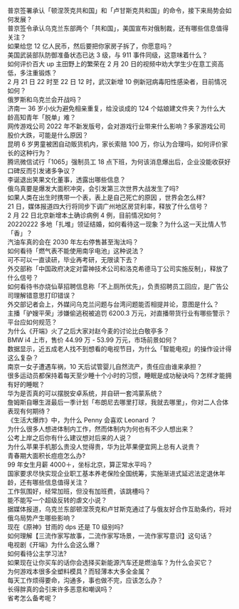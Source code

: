 普京签署承认「顿涅茨克共和国」和「卢甘斯克共和国」的命令，接下来局势会如何发展？  
普京签令承认乌克兰东部两个「共和国」，美国宣布对俄制裁，还有哪些信息值得关注？  
如果给您 12 亿人民币，然后要把你家房子拆了，你愿意吗？  
美国武装部队防御准备状态已达 3 级，与 911 事件同级，这意味着什么？  
如何评价百大 up 主田野上的繁荣在 2 月 20 日的视频中劝大学生少在意工资高低，多注重锻炼？  
2 月 21 日 22 时至 22 日 12 时，武汉新增 10 例新冠病毒阳性感染者，目前情况如何？  
俄罗斯和乌克兰会开战吗？  
济南一 36 岁小伙为避免相亲重复，给没谈成的 124 个姑娘建文件夹？为什么大龄高知青年「脱单」难？  
网传游戏公司 2022 年不新发版号，会对游戏行业带来什么影响？多家游戏公司股价大跌，可能是什么原因？  
昆明 6 岁男童被困自动贩货机内，家长索赔 100 万，你认为合理吗，如何评价家长的这种行为？  
腾讯微信试行「1065」强制员工 18 点下班，为何该消息爆出后，企业没能收获好口碑反而引发诸多争议？  
李诞退出笑果文化董事，透露出哪些信息？  
俄乌真要是爆发大面积冲突，会引发第三次世界大战发生了吗?  
如果人类在出生时携带一个表，表上是自己死亡的原因 ，世界会怎么样?  
21 日，媒体报道四大行将同步下调广州地区房贷利率，释放了什么信号？  
2 月 22 日北京新增本土确诊病例 4 例，目前情况如何？  
20220222 多地「扎堆」领证结婚，如何看待这一现象？为什么这一天比情人节「香」？  
汽油车真的会在 2030 年左右停售甚至淘汰吗？  
如何看待「燃气表不能使用南孚电池」这种说法？  
可不可以一直读研，毕业再考研，无限读下去？  
外交部称「中国政府决定对雷神技术公司和洛克希德马丁公司实施反制」，释放了什么信号？  
如何看待书亦烧仙草招聘信息称「不上厕所优先」，负责招聘员工回应，是广告公司理解错意思打印错误？  
外交部记者会上，外媒问乌克兰问题与台湾问题能否相提并论，意图是什么？  
主播「驴嫂平荣」涉嫌偷逃税被追罚 6200.3 万元，对直播带货行业有哪些警示？平台应如何规范？  
为什么《开端》火了之后大家对赵今麦的讨论比白敬亭多？  
BMW i4 上市，售价 44.99 万 - 53.99 万元，市场前景如何？  
数据显示，近五成老人找不到想看的电视节目，为什么「智能电视」的操作设计得这么复杂？  
南京一女子遭遇车祸，10 天后试管婴儿自然流产，责任应由谁来承担？  
很多运动员都保持着每天至少睡十个小时的习惯，睡眠是成功秘诀吗？怎样才能拥有好的睡眠？  
华为是否真的可以摆脱安卓系统，并自研一套鸿蒙系统？  
詹姆斯自曝生涯最后一季计划「布朗尼去哪里打球，我就去哪里」，你对二人合体表现有何期待？  
《生活大爆炸》中，为什么 Penny 会喜欢 Leonard ？  
为什么很多人想进体制内工作，然而体制内为何也有不少人想出来？  
公考上岸之后你有什么建议想对后来的人说？  
为什么苹果手机那么贵没人觉得贵，华为比苹果便宜网上总有人说贵？  
青春期大面积长痘痘怎么办?  
99 年女生月薪 4000＋，坐标北京，算正常水平吗？  
国家要求尽快实现企业职工基本养老保险全国统筹，实施渐进式延迟法定退休年龄，还有哪些信息值得关注？  
工作氛围好，经常加班，但没有加班费，该跳槽吗？  
能不能写一个超级反转的虐文小说？  
据媒体报道，乌克兰东部顿涅茨克和卢甘斯克通过了与俄友好合作互助条约，将对俄乌局势产生哪些影响？  
现在《原神》甘雨的 dps 还是 T0 级别吗?  
如何理解【三流作家写故事，二流作家写场景，一流作家写意识】这句话？  
电视剧《开端》为什么会这么爆？  
如何看待公主学习法?  
如果现在让你买车的话你会选择买新能源汽车还是燃油车？为什么会买它？  
为何游戏本很多全塑料模具？而轻薄本大多全金属？  
每天工作烦得要命，沟通多，事也做不完，应该怎么办？  
长得胖真的会引来许多恶意和嘲讽吗？  
省考怎么备考呢？  
